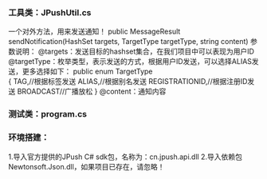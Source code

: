 ### 工具类：JPushUtil.cs
一个对外方法，用来发送通知！
public MessageResult sendNotification(HashSet<string> targets, TargetType targetType, string content) 
参数说明：
@targets：发送目标的hashset集合，在我们项目中可以表现为用户ID
@targetType：枚举类型，表示发送的方式，根据用户ID发送，可以选择ALIAS发送，更多选择如下：
	public enum TargetType   
    {
        TAG,//根据标签发送
        ALIAS,//根据别名发送
        REGISTRATIONID,//根据注册ID发送
        BROADCAST//广播放松
    }
@content：通知内容

### 测试类：program.cs

### 环境搭建：
1.导入官方提供的JPush C# sdk包，名称为：cn.jpush.api.dll
2.导入依赖包Newtonsoft.Json.dll，如果项目已存在，请忽略！